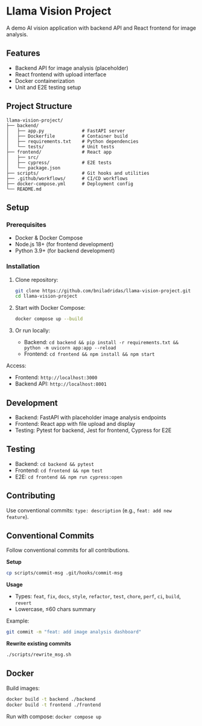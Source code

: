 # Llama Vision Project

A demo AI vision application with backend API and React frontend for image analysis.

## Features
- Backend API for image analysis (placeholder)
- React frontend with upload interface
- Docker containerization
- Unit and E2E testing setup

## Project Structure
```
llama-vision-project/
├── backend/
│   ├── app.py              # FastAPI server
│   ├── Dockerfile          # Container build
│   ├── requirements.txt    # Python dependencies
│   └── tests/              # Unit tests
├── frontend/               # React app
│   ├── src/
│   ├── cypress/            # E2E tests
│   └── package.json
├── scripts/                # Git hooks and utilities
├── .github/workflows/      # CI/CD workflows
├── docker-compose.yml      # Deployment config
└── README.md
```

## Setup

### Prerequisites
- Docker & Docker Compose
- Node.js 18+ (for frontend development)
- Python 3.9+ (for backend development)

### Installation
1. Clone repository:
   ```bash
   git clone https://github.com/bniladridas/llama-vision-project.git
   cd llama-vision-project
   ```

2. Start with Docker Compose:
   ```bash
   docker compose up --build
   ```

3. Or run locally:
   - Backend: `cd backend && pip install -r requirements.txt && python -m uvicorn app:app --reload`
   - Frontend: `cd frontend && npm install && npm start`

Access:
- Frontend: `http://localhost:3000`
- Backend API: `http://localhost:8001`

## Development
- Backend: FastAPI with placeholder image analysis endpoints
- Frontend: React app with file upload and display
- Testing: Pytest for backend, Jest for frontend, Cypress for E2E

## Testing
- Backend: `cd backend && pytest`
- Frontend: `cd frontend && npm test`
- E2E: `cd frontend && npm run cypress:open`

## Contributing
Use conventional commits: `type: description` (e.g., `feat: add new feature`).

## Conventional Commits
Follow conventional commits for all contributions.

**Setup**
```bash
cp scripts/commit-msg .git/hooks/commit-msg
```

**Usage**
- Types: `feat`, `fix`, `docs`, `style`, `refactor`, `test`, `chore`, `perf`, `ci`, `build`, `revert`
- Lowercase, ≤60 chars summary

Example:
```bash
git commit -m "feat: add image analysis dashboard"
```

**Rewrite existing commits**
```bash
./scripts/rewrite_msg.sh
```

## Docker
Build images:
```bash
docker build -t backend ./backend
docker build -t frontend ./frontend
```

Run with compose: `docker compose up`